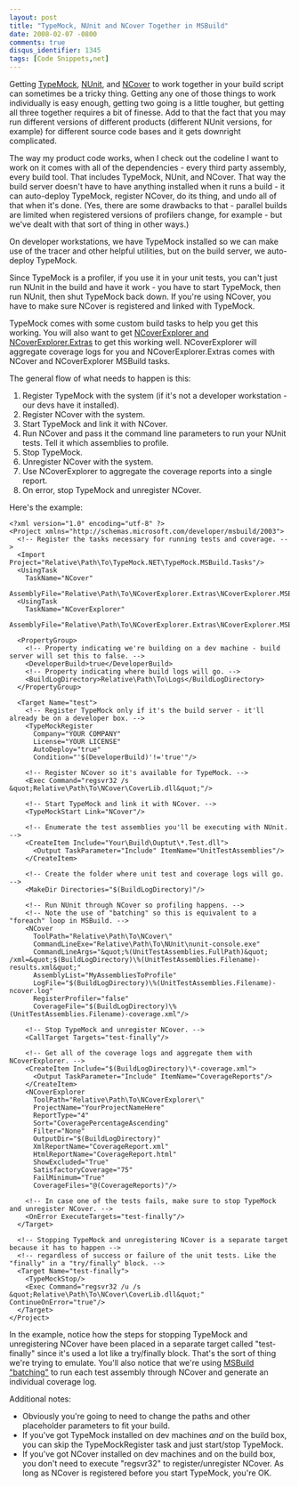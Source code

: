 ```yaml
---
layout: post
title: "TypeMock, NUnit and NCover Together in MSBuild"
date: 2008-02-07 -0800
comments: true
disqus_identifier: 1345
tags: [Code Snippets,net]
---
```

Getting [TypeMock](http://www.typemock.com),
[NUnit](http://www.nunit.org/), and [NCover](http://ncover.org/) to work
together in your build script can sometimes be a tricky thing. Getting
any one of those things to work individually is easy enough, getting two
going is a little tougher, but getting all three together requires a bit
of finesse. Add to that the fact that you may run different versions of
different products (different NUnit versions, for example) for different
source code bases and it gets downright complicated.

The way my product code works, when I check out the codeline I want to
work on it comes with all of the dependencies - every third party
assembly, every build tool. That includes TypeMock, NUnit, and NCover.
That way the build server doesn't have to have anything installed when
it runs a build - it can auto-deploy TypeMock, register NCover, do its
thing, and undo all of that when it's done. (Yes, there are some
drawbacks to that - parallel builds are limited when registered versions
of profilers change, for example - but we've dealt with that sort of
thing in other ways.)

On developer workstations, we have TypeMock installed so we can make use
of the tracer and other helpful utilities, but on the build server, we
auto-deploy TypeMock.

Since TypeMock is a profiler, if you use it in your unit tests, you
can't just run NUnit in the build and have it work - you have to start
TypeMock, then run NUnit, then shut TypeMock back down. If you're using
NCover, you have to make sure NCover is registered and linked with
TypeMock.

TypeMock comes with some custom build tasks to help you get this
working. You will also want to get [NCoverExplorer and
NCoverExplorer.Extras](http://www.kiwidude.com/dotnet/DownloadPage.html)
to get this working well. NCoverExplorer will aggregate coverage logs
for you and NCoverExplorer.Extras comes with NCover and NCoverExplorer
MSBuild tasks.

The general flow of what needs to happen is this:

1.  Register TypeMock with the system (if it's not a developer
    workstation - our devs have it installed).
2.  Register NCover with the system.
3.  Start TypeMock and link it with NCover.
4.  Run NCover and pass it the command line parameters to run your NUnit
    tests. Tell it which assemblies to profile.
5.  Stop TypeMock.
6.  Unregister NCover with the system.
7.  Use NCoverExplorer to aggregate the coverage reports into a single
    report.
8.  On error, stop TypeMock and unregister NCover.

Here's the example:

    <?xml version="1.0" encoding="utf-8" ?>
    <Project xmlns="http://schemas.microsoft.com/developer/msbuild/2003">
      <!-- Register the tasks necessary for running tests and coverage. -->
      <Import Project="Relative\Path\To\TypeMock.NET\TypeMock.MSBuild.Tasks"/>
      <UsingTask
        TaskName="NCover"
        AssemblyFile="Relative\Path\To\NCoverExplorer.Extras\NCoverExplorer.MSBuildTasks.dll"/>
      <UsingTask
        TaskName="NCoverExplorer"
        AssemblyFile="Relative\Path\To\NCoverExplorer.Extras\NCoverExplorer.MSBuildTasks.dll"/>

      <PropertyGroup>
        <!-- Property indicating we're building on a dev machine - build server will set this to false. -->
        <DeveloperBuild>true</DeveloperBuild>
        <!-- Property indicating where build logs will go. -->
        <BuildLogDirectory>Relative\Path\To\Logs</BuildLogDirectory>
      </PropertyGroup>

      <Target Name="test">
        <!-- Register TypeMock only if it's the build server - it'll already be on a developer box. -->
        <TypeMockRegister
          Company="YOUR COMPANY"
          License="YOUR LICENSE"
          AutoDeploy="true"
          Condition="'$(DeveloperBuild)'!='true'"/>

        <!-- Register NCover so it's available for TypeMock. -->
        <Exec Command="regsvr32 /s &quot;Relative\Path\To\NCover\CoverLib.dll&quot;"/>

        <!-- Start TypeMock and link it with NCover. -->
        <TypeMockStart Link="NCover"/>

        <!-- Enumerate the test assemblies you'll be executing with NUnit. -->
        <CreateItem Include="Your\Build\Ouptut\*.Test.dll">
          <Output TaskParameter="Include" ItemName="UnitTestAssemblies"/>
        </CreateItem>

        <!-- Create the folder where unit test and coverage logs will go. -->
        <MakeDir Directories="$(BuildLogDirectory)"/>

        <!-- Run NUnit through NCover so profiling happens. -->
        <!-- Note the use of "batching" so this is equivalent to a "foreach" loop in MSBuild. -->
        <NCover
          ToolPath="Relative\Path\To\NCover\"
          CommandLineExe="Relative\Path\To\NUnit\nunit-console.exe"
          CommandLineArgs="&quot;%(UnitTestAssemblies.FullPath)&quot; /xml=&quot;$(BuildLogDirectory)\%(UnitTestAssemblies.Filename)-results.xml&quot;"
          AssemblyList="MyAssembliesToProfile"
          LogFile="$(BuildLogDirectory)\%(UnitTestAssemblies.Filename)-ncover.log"
          RegisterProfiler="false"
          CoverageFile="$(BuildLogDirectory)\%(UnitTestAssemblies.Filename)-coverage.xml"/>

        <!-- Stop TypeMock and unregister NCover. -->
        <CallTarget Targets="test-finally"/>

        <!-- Get all of the coverage logs and aggregate them with NCoverExplorer. -->
        <CreateItem Include="$(BuildLogDirectory)\*-coverage.xml">
          <Output TaskParameter="Include" ItemName="CoverageReports"/>
        </CreateItem>
        <NCoverExplorer
          ToolPath="Relative\Path\To\NCoverExplorer\"
          ProjectName="YourProjectNameHere"
          ReportType="4"
          Sort="CoveragePercentageAscending"
          Filter="None"
          OutputDir="$(BuildLogDirectory)"
          XmlReportName="CoverageReport.xml"
          HtmlReportName="CoverageReport.html"
          ShowExcluded="True"
          SatisfactoryCoverage="75"
          FailMinimum="True"
          CoverageFiles="@(CoverageReports)"/>

        <!-- In case one of the tests fails, make sure to stop TypeMock and unregister NCover. -->
        <OnError ExecuteTargets="test-finally"/>
      </Target>

      <!-- Stopping TypeMock and unregistering NCover is a separate target because it has to happen -->
      <!-- regardless of success or failure of the unit tests. Like the "finally" in a "try/finally" block. -->
      <Target Name="test-finally">
        <TypeMockStop/>
        <Exec Command="regsvr32 /u /s &quot;Relative\Path\To\NCover\CoverLib.dll&quot;" ContinueOnError="true"/>
      </Target>
    </Project>

In the example, notice how the steps for stopping TypeMock and
unregistering NCover have been placed in a separate target called
"test-finally" since it's used a lot like a try/finally block. That's
the sort of thing we're trying to emulate. You'll also notice that we're
using [MSBuild
"batching"](http://msdn2.microsoft.com/en-us/library/ms171473.aspx) to
run each test assembly through NCover and generate an individual
coverage log.

Additional notes:

-   Obviously you're going to need to change the paths and other
    placeholder parameters to fit your build.
-   If you've got TypeMock installed on dev machines *and* on the build
    box, you can skip the TypeMockRegister task and just start/stop
    TypeMock.
-   If you've got NCover installed on dev machines and on the build box,
    you don't need to execute "regsvr32" to register/unregister NCover.
    As long as NCover is registered before you start TypeMock, you're
    OK.


